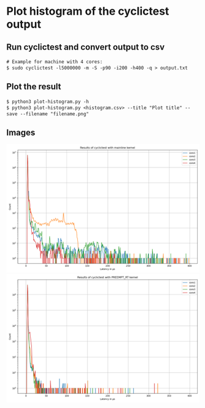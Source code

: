 # Plot histogram of the cyclictest output

## Run cyclictest and convert output to csv

```
# Example for machine with 4 cores:
$ sudo cyclictest -l5000000 -m -S -p90 -i200 -h400 -q > output.txt
```

## Plot the result

```
$ python3 plot-histogram.py -h
$ python3 plot-histogram.py <histogram.csv> --title "Plot title" --save --filename "filename.png"
```

## Images

[image1]: ./img/histogram.png " "
[image2]: ./img/histogram-rt.png " "

<img src="./img/histogram.png" alt="Histogram" width="800"/>
<img src="./img/histogram-rt.png" alt="Histogram RT" width="800"/>


